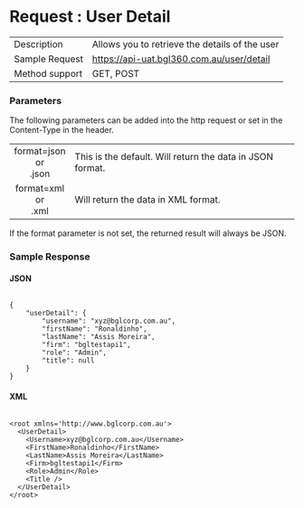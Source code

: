 # Request : User Detail

|||
|--|--|
|Description|Allows you to retrieve the details of the user|
|Sample Request|https://api-uat.bgl360.com.au/user/detail|
|Method support|GET, POST|

### Parameters


The following parameters can be added into the http request or set in the Content-Type in the header.

|  |  |
| :--: | -- |
| format=json <br> or <br> .json | This is the default. Will return the data in JSON format. |
| format=xml  <br> or <br> .xml | Will return the data in XML format. |

If the format parameter is not set, the returned result will always be JSON.

### Sample Response

#### JSON

```

{
	"userDetail": {
		"username": "xyz@bglcorp.com.au",
		"firstName": "Ronaldinho",
		"lastName": "Assis Moreira",
		"firm": "bgltestapi1",
		"role": "Admin",
		"title": null
	}
}

```

#### XML

```

<root xmlns='http://www.bglcorp.com.au'>
  <UserDetail>
    <Username>xyz@bglcorp.com.au</Username>
    <FirstName>Ronaldinho</FirstName>
    <LastName>Assis Moreira</LastName>
    <Firm>bgltestapi1</Firm>
    <Role>Admin</Role>
    <Title />
  </UserDetail>
</root>

```





